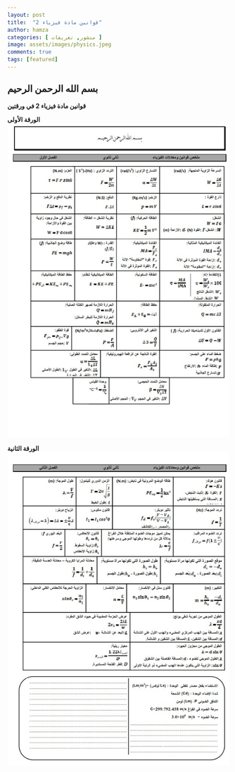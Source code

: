 ```yaml
---
layout: post
title:  "قوانين مادة فيزياء 2"
author: hamza
categories: [ منشور, تعريفات ]
image: assets/images/physics.jpeg
comments: true
tags: [featured]
---
```


## بسم الله الرحمن الرحيم
**قوانين مادة فيزياء 2 في ورقتين**

**الورقة الأولى**
![الورقة الأولى](/assets/images/1.jpeg)

**الورقة الثانية**
![الورقة الثانية](/assets/images/2.jpeg)
